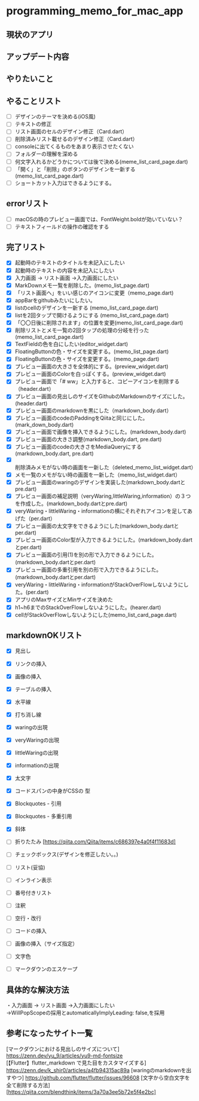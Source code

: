 # programming_memo_for_mac_app

## 現状のアプリ  


## アップデート内容


## やりたいこと

## やることリスト
- [ ] デザインのテーマを決める(iOS風) 
- [ ] テキストの修正
- [ ] リスト画面のセルのデザイン修正（Card.dart）
- [ ] 削除済みリスト載せるのデザイン修正（Card.dart）
- [ ] consoleに出てくるものをあまり表示させたくない
- [ ] フォルダーの理解を深める
- [ ] 何文字入れるかどうかについては後で決める(meme_list_card_page.dart)
- [ ] 「開く」と「削除」のボタンのデザインを一新する(memo_list_card_page.dart)
- [ ] ショートカット入力はできるようにする。

## errorリスト
- [ ] macOSの時のプレビュー画面では、FontWeight.boldが効いていない？
- [ ] テキストフィールドの操作の確認をする

## 完了リスト
- [x] 起動時のテキストのタイトルを未記入にしたい
- [x] 起動時のテキストの内容を未記入にしたい
- [x] 入力画面 → リスト画面 ->入力画面にしたい
- [x] MarkDownメモ一覧を削除した。(memo_list_page.dart)
- [x] 「リスト画面へ」をいい感じのアイコンに変更（memo_page.dart)
- [x] appBarをgithubみたいにしたい。
- [x] listのcellのデザインを一新する (memo_list_card_page.dart) 
- [x] listを2回タップで開けるようにする  (memo_list_card_page.dart) 
- [x] 「〇〇日後に削除されます」の位置を変更(memo_list_card_page.dart) 
- [x] 削除リストとメモ一覧の2回タップの処理の分岐を行った(memo_list_card_page.dart) 
- [x] TextFieldの色を白にしたい(editor_widget.dart)
- [x] FloatingButtonの色・サイズを変更する。(memo_list_page.dart)
- [x] FloatingButtonの色・サイズを変更する。(memo_page.dart)
- [x] プレビュー画面の大きさを全体的にする。(preview_widget.dart)
- [x] プレビュー画面のColorを白っぽくする。(preview_widget.dart)
- [x] プレビュー画面で「# ww」と入力すると、コピーアイコンを削除する（header.dart）
- [x] プレビュー画面の見出しのサイズをGithubのMarkdownのサイズにした。(header.dart)
- [x] プレビュー画面のmarkdownを黒にした（markdown_body.dart）
- [x] プレビュー画面のcodeのPaddingをQiitaと同じにした。(mark_down_body.dart)
- [x] プレビュー画面で画像を挿入できるようにした。(markdown_body.dart)
- [x] プレビュー画面の大きさ調整(markdown_body.dart, pre.dart)
- [x] プレビュー画面のcodeの大きさをMediaQueryにする(markdown_body.dart, pre.dart)
- [x] 削除済みメモがない時の画面を一新した（deleted_memo_list_widget.dart）
- [x] メモ一覧のメモがない時の画面を一新した（memo_list_widget.dart）
- [x] プレビュー画面のwaringのデザインを実装した(markdown_body.dartとpre.dart)
- [x] プレビュー画面の補足説明（veryWaring,littleWaring,information）の３つを作成した。(markdown_body.dartとpre.dart)
- [x] veryWaring・littleWaring・informationの横にそれぞれアイコンを足してあげた（per.dart）
- [x] プレビュー画面の太文字をできるようにした(markdown_body.dartとper.dart)
- [x] プレビュー画面のColor型が入力できるようにした。(markdown_body.dartとper.dart)
- [x] プレビュー画面の引用(1)を別の形で入力できるようにした。(markdown_body.dartとper.dart)
- [x] プレビュー画面の多重引用を別の形で入力できるようにした。(markdown_body.dartとper.dart)
- [x] veryWaring・littleWaring・informationがStackOverFlowしないようにした。(per.dart)
- [x] アプリのMaxサイズとMinサイズを決めた
- [x] h1~h6までのStackOverFlowしないようにした。(hearer.dart)
- [x] cellがStackOverFlowしないようにした(memo_list_card_page.dart)

## markdownOKリスト
- [x] 見出し
- [x] リンクの挿入
- [x] 画像の挿入
- [x] テーブルの挿入
- [x] 水平線
- [x] 打ち消し線
- [x] waringの出現
- [x] veryWaringの出現
- [x] littleWaringの出現
- [x] informationの出現
- [x] 太文字
- [x] コードスパンの中身がCSSの <color> 型
- [x] Blockquotes - 引用
- [x] Blockquotes - 多重引用
- [x] 斜体


- [ ] 折りたたみ
[https://qiita.com/Qiita/items/c686397e4a0f4f11683d]
- [ ] チェックボックス(デザインを修正したい。。)
- [ ] リスト(妥協)
- [ ] インライン表示
- [ ] 番号付きリスト
- [ ] 注釈
- [ ] 空行・改行
- [ ] コードの挿入
- [ ] 画像の挿入（サイズ指定）
- [ ] 文字色
- [ ] マークダウンのエスケープ

## 具体的な解決方法
・入力画面 → リスト画面 ->入力画面にしたい   
 ->WillPopScopeの採用とautomaticallyImplyLeading: false,を採用
 

 
## 参考になったサイト一覧
[マークダウンにおける見出しのサイズについて]  
https://zenn.dev/yu_9/articles/yu9-md-fontsize   
[【Flutter】flutter_markdown で見た目をカスタマイズする]
https://zenn.dev/k_shir0/articles/a4fb94315ac89a
[waringのmarkdownを出すやつ]
 https://github.com/flutter/flutter/issues/96608
[文字から空白文字を全て削除する方法]
 [https://qiita.com/blendthink/items/3a70a3ee5b72e5f4e2bc]
